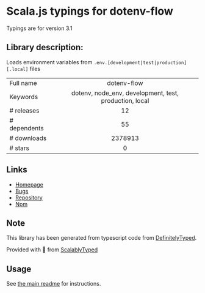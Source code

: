
# Scala.js typings for dotenv-flow

Typings are for version 3.1

## Library description:
Loads environment variables from `.env.[development|test|production][.local]` files

|                    |                 |
| ------------------ | :-------------: |
| Full name          | dotenv-flow |
| Keywords           | dotenv, node_env, development, test, production, local |
| # releases         | 12 |
| # dependents       | 55 |
| # downloads        | 2378913 |
| # stars            | 0 |

## Links
- [Homepage](https://github.com/kerimdzhanov/dotenv-flow#readme)
- [Bugs](https://github.com/kerimdzhanov/dotenv-flow/issues)
- [Repository](https://github.com/kerimdzhanov/dotenv-flow)
- [Npm](https://www.npmjs.com/package/dotenv-flow)
    


## Note
This library has been generated from typescript code from [DefinitelyTyped](https://definitelytyped.org).

Provided with :purple_heart: from [ScalablyTyped](https://github.com/oyvindberg/ScalablyTyped)

## Usage
See [the main readme](../../readme.md) for instructions.


